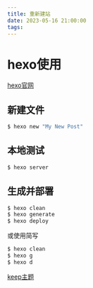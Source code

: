 ```yaml
---
title: 重新建站
date: 2023-05-16 21:00:00
tags:
---
```


# hexo使用

[hexo官网](https://hexo.io/zh-cn/)
## 新建文件

``` bash
$ hexo new "My New Post"
```

## 本地测试

``` bash
$ hexo server
```

## 生成并部署

``` bash
$ hexo clean
$ hexo generate
$ hexo deploy
```

或使用简写

``` bash
$ hexo clean
$ hexo g
$ hexo d
```

[keep主题](https://keep-docs.xpoet.cn/)
